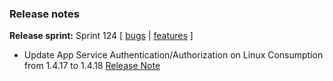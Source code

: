 ### Release notes
<!-- Please add your release notes in the following format:
- My change description (#PR)
-->

**Release sprint:** Sprint 124
[ [bugs](https://github.com/Azure/azure-functions-host/issues?q=is%3Aissue+milestone%3A%22Functions+Sprint+124%22+label%3Abug+is%3Aclosed) | [features](https://github.com/Azure/azure-functions-host/issues?q=is%3Aissue+milestone%3A%22Functions+Sprint+124%22+label%3Afeature+is%3Aclosed) ]
- Update App Service Authentication/Authorization on Linux Consumption from 1.4.17 to 1.4.18 [Release Note](https://github.com/Azure/app-service-announcements/issues/387)